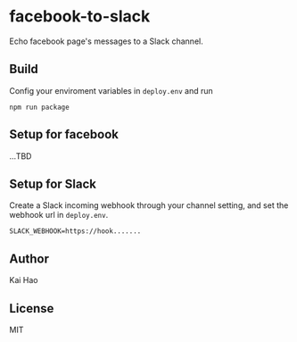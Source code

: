 # facebook-to-slack
Echo facebook page's messages to a Slack channel.


## Build
Config your enviroment variables in `deploy.env` and run
```
npm run package
```

## Setup for facebook
...TBD

## Setup for Slack
Create a Slack incoming webhook through your channel setting, and set the webhook url in `deploy.env`.
```
SLACK_WEBHOOK=https://hook.......
```

## Author
Kai Hao

## License
MIT
